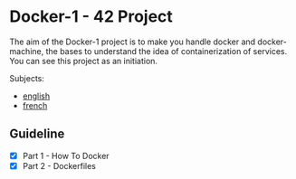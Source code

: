 # Docker-1 - 42 Project

The aim of the Docker-1 project is to make you handle docker and docker-machine, the
bases to understand the idea of containerization of services. You can see this project as
an initiation. 

Subjects: 
* [english](subject/docker.en.pdf)
* [french](subject/docker.fr.pdf)

## Guideline

- [x] Part 1 - How To Docker
- [x] Part 2 - Dockerfiles
